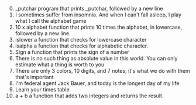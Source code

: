 0. _putchar program that prints _putchar, followed by a new line
1. I sometimes suffer from insomnia. And when I can't fall asleep, I play what I call the alphabet game
2. 10 x alphabet  function that prints 10 times the alphabet, in lowercase, followed by a new line.
3. islower   a function that checks for lowercase character
4. isalpha a function that checks for alphabetic character.
5. Sign a function that prints the sign of a number
6. There is no such thing as absolute value in this world. You can only estimate what a thing is worth to you
7. There are only 3 colors, 10 digits, and 7 notes; it's what we do with them that's important
8. I'm federal agent Jack Bauer, and today is the longest day of my life
9. Learn your times table
10. a + b   a function that adds two integers and returns the result.
